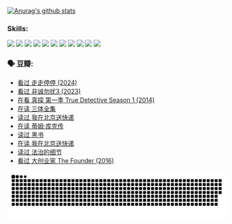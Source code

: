 
[![Anurag's github stats](https://github-readme-stats.vercel.app/api?username=w940853815)](https://github.com/anuraghazra/github-readme-stats)

### Skills:

<code><img height="32" src="https://cdn.jsdelivr.net/npm/simple-icons@v5/icons/python.svg"></code>
<code><img height="32" src="https://cdn.jsdelivr.net/npm/simple-icons@v5/icons/javascript.svg"></code>
<code><img height="32" src="https://cdn.jsdelivr.net/npm/simple-icons@v5/icons/django.svg"></code>
<code><img height="32" src="https://cdn.jsdelivr.net/npm/simple-icons@v5/icons/flask.svg"></code>
<code><img height="32" src="https://cdn.jsdelivr.net/npm/simple-icons@v5/icons/vuetify.svg"></code>
<code><img height="32" src="https://cdn.jsdelivr.net/npm/simple-icons@v5/icons/git.svg"></code>
<code><img height="32" src="https://cdn.jsdelivr.net/npm/simple-icons@v5/icons/docker.svg"></code>
<code><img height="32" src="https://cdn.jsdelivr.net/npm/simple-icons@v5/icons/postgresql.svg"></code>
<code><img height="32" src="https://cdn.jsdelivr.net/npm/simple-icons@v5/icons/elasticsearch.svg"></code>
<code><img height="32" src="https://cdn.jsdelivr.net/npm/simple-icons@v5/icons/macos.svg"></code>
<code><img height="32" src="https://cdn.jsdelivr.net/npm/simple-icons@v5/icons/linux.svg"></code>

### 🗣 豆瓣:

<!-- DOUBAN-ACTIVITIES:START -->
- [看过 走走停停‎ (2024)](https://www.douban.com/people/136069238/status/4684430230/?_i=23954730)
- [看过 非诚勿扰3‎ (2023)](https://www.douban.com/people/136069238/status/4676324100/?_i=23954730)
- [在看 真探 第一季 True Detective Season 1‎ (2014)](https://www.douban.com/people/136069238/status/4673382852/?_i=23954730)
- [在读 三体全集](https://www.douban.com/people/136069238/status/4672842521/?_i=23954730)
- [读过 我在北京送快递](https://www.douban.com/people/136069238/status/4672842036/?_i=23954730)
- [在读 蒂姆·库克传](https://www.douban.com/people/136069238/status/4663517053/?_i=23954730)
- [读过 黑书](https://www.douban.com/people/136069238/status/4663516022/?_i=23954730)
- [在读 我在北京送快递](https://www.douban.com/people/136069238/status/4658098365/?_i=23954730)
- [读过 法治的细节](https://www.douban.com/people/136069238/status/4657347558/?_i=23954730)
- [看过 大创业家 The Founder‎ (2016)](https://www.douban.com/people/136069238/status/4649667693/?_i=23954730)
<!-- DOUBAN-ACTIVITIES:END -->


![Snake animation](https://raw.githubusercontent.com/w940853815/w940853815/output/github-contribution-grid-snake.svg)

<!--
**w940853815/w940853815** is a ✨ _special_ ✨ repository because its `README.md` (this file) appears on your GitHub profile.

Here are some ideas to get you started:

- 🔭 I’m currently working on ...
- 🌱 I’m currently learning ...
- 👯 I’m looking to collaborate on ...
- 🤔 I’m looking for help with ...
- 💬 Ask me about ...
- 📫 How to reach me: ...
- 😄 Pronouns: ...
- ⚡ Fun fact: ...
-->
